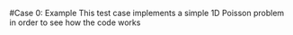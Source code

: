 #Case 0: Example
This test case implements a simple 1D Poisson problem in order to see how the code works
